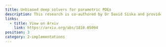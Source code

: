 ```yaml
---
title: Unbiased deep solvers for parametric PDEs
description: This research is co-authored by Dr David Siska and provides several algorithms for how to train appropriate neural networks that can be used to price derivatives and tests to validate them.
links:
  - title: View on Arxiv
    link: https://arxiv.org/abs/1810.05094
position: 3
category: 2-implementations
---
```

